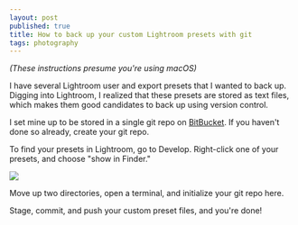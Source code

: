 ```yaml
---
layout: post
published: true
title: How to back up your custom Lightroom presets with git
tags: photography
---
```

_(These instructions presume you're using macOS)_

I have several Lightroom user and export presets that I wanted to back up. Digging into Lightroom, I realized that these presets are stored as text files, which makes them good candidates to back up using version control.

I set mine up to be stored in a single git repo on [BitBucket](https://bitbucket.org). If you haven't done so already, create your git repo.

To find your presets in Lightroom, go to Develop. Right-click one of your presets, and choose "show in Finder."

![]({{site.cdn_path}}/2016/11/15/1.png)

Move up two directories, open a terminal, and initialize your git repo here.

Stage, commit, and push your custom preset files, and you're done!
